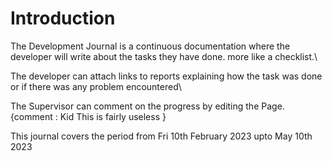 # Introduction

The Development Journal is a continuous documentation where the developer will write about the tasks they have done. more like a checklist.\

The developer can attach links to reports explaining how the task was done or if there was any problem encountered\

The Supervisor can comment on the progress by editing the Page. 
{comment : Kid This is fairly useless }


This journal covers the period from Fri 10th February 2023 upto May 10th 2023
